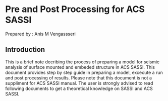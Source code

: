 # Pre and Post Processing for ACS SASSI
Prepared by : Anis M Vengassseri

## Introduction
This is a brief note decribing the process of preparing a model for seismic analysis of surface mounted and embeded structure in ACS SASSI.
This document provides step by step guide in preparing a model, excecute a run and post processing of results.
Please note that this document is not a suppliment for ACS SASSI manual. The user is strongly advised to read following documents to get a theoretical knowledge on SASSI and ACS SASSI.


